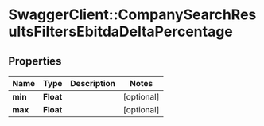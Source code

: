 # SwaggerClient::CompanySearchResultsFiltersEbitdaDeltaPercentage

## Properties
Name | Type | Description | Notes
------------ | ------------- | ------------- | -------------
**min** | **Float** |  | [optional] 
**max** | **Float** |  | [optional] 


